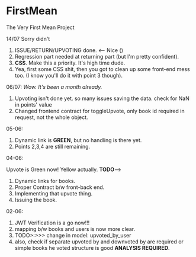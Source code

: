 # FirstMean
The Very First Mean Project

14/07
Sorry didn't 
1. ISSUE/RETURN/UPVOTING done. <-- Nice ()
2. Regression part needed at returning part (but I'm pretty confident).
3. **CSS**. Make this a priority. It's high time dude.
4. Yea, first some CSS shit, then you got to clean up some front-end mess too. (I know you'll do it with point 3 though).


06/07: *Wow. It's been a month already.*
1. Upvoting isn't done yet. so many issues saving the data. check for NaN in points' value
2. Changed frontend contract for toggleUpvote, only book id required in request, not the whole object.


05-06:
1. Dynamic link is **GREEN**, but no handling is there yet.
2. Points 2,3,4 are still remaining.
<eom>


04-06:

Upvote is Green now! Yellow actually.
**TODO**--> 
 1. Dynamic links for books.
 2. Proper Contract b/w front-back end.
 3. Implementing that upvote thing.
 4. Issuing the book.


02-06: 

1. JWT Verification is a go now!!!
2. mapping b/w books and users is now more clear.
3. TODO>:>>> change in model: upvoted_by_user
4. also, check if separate upvoted by and downvoted by are required or simple books he voted structure is good **ANALYSIS REQUIRED**.
